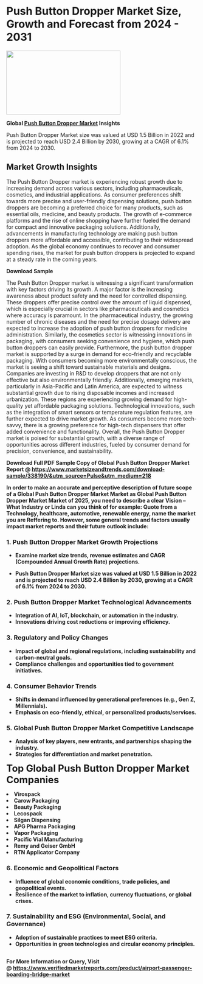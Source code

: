 <H1>Push Button Dropper Market Size, Growth and Forecast from 2024 - 2031</H1><img class="aligncenter size-medium wp-image-584254" src="https://thirdeyenews.in/wp-content/uploads/2024/09/Global-Market-Research-300x168.jpeg" alt="" width="300" height="168" /><p><strong>Global&nbsp;<a href="https://www.marketsizeandtrends.com/download-sample/338190/&amp;utm_source=Pulse&amp;utm_medium=218">Push Button Dropper Market</a> Insights</strong></p><p>Push Button Dropper Market size was valued at USD 1.5 Billion in 2022 and is projected to reach USD 2.4 Billion by 2030, growing at a CAGR of 6.1% from 2024 to 2030.</p><p><h2>Market Growth Insights</h2> <p>The Push Button Dropper market is experiencing robust growth due to increasing demand across various sectors, including pharmaceuticals, cosmetics, and industrial applications. As consumer preferences shift towards more precise and user-friendly dispensing solutions, push button droppers are becoming a preferred choice for many products, such as essential oils, medicine, and beauty products. The growth of e-commerce platforms and the rise of online shopping have further fueled the demand for compact and innovative packaging solutions. Additionally, advancements in manufacturing technology are making push button droppers more affordable and accessible, contributing to their widespread adoption. As the global economy continues to recover and consumer spending rises, the market for push button droppers is projected to expand at a steady rate in the coming years.</p> <p><strong>Download Sample</strong></p> <p>The Push Button Dropper market is witnessing a significant transformation with key factors driving its growth. A major factor is the increasing awareness about product safety and the need for controlled dispensing. These droppers offer precise control over the amount of liquid dispensed, which is especially crucial in sectors like pharmaceuticals and cosmetics where accuracy is paramount. In the pharmaceutical industry, the growing number of chronic diseases and the need for precise dosage delivery are expected to increase the adoption of push button droppers for medicine administration. Similarly, the cosmetics sector is witnessing innovations in packaging, with consumers seeking convenience and hygiene, which push button droppers can easily provide. Furthermore, the push button dropper market is supported by a surge in demand for eco-friendly and recyclable packaging. With consumers becoming more environmentally conscious, the market is seeing a shift toward sustainable materials and designs. Companies are investing in R&D to develop droppers that are not only effective but also environmentally friendly. Additionally, emerging markets, particularly in Asia-Pacific and Latin America, are expected to witness substantial growth due to rising disposable incomes and increased urbanization. These regions are experiencing growing demand for high-quality yet affordable packaging solutions. Technological innovations, such as the integration of smart sensors or temperature regulation features, are further expected to drive market growth. As consumers become more tech-savvy, there is a growing preference for high-tech dispensers that offer added convenience and functionality. Overall, the Push Button Dropper market is poised for substantial growth, with a diverse range of opportunities across different industries, fueled by consumer demand for precision, convenience, and sustainability.</p> <p><strong></p><p><span class=""><strong>Download Full PDF Sample Copy of Global Push Button Dropper Market Report</strong> @ <a href="https://www.marketsizeandtrends.com/download-sample/338190/&amp;utm_source=Pulse&amp;utm_medium=218" target="_blank">https://www.marketsizeandtrends.com/download-sample/338190/&amp;utm_source=Pulse&amp;utm_medium=218</a></span></p><p>In order to make an accurate and perceptive description of future scope of a Global&nbsp;Push Button Dropper Market Market as Global&nbsp;Push Button Dropper Market Market of 2025, you need to describe a clear Vision &ndash; What Industry or Linda can you think of for example: Quote from a Technology, healthcare, automotive, renewable energy, name the market you are Reffering to. However, some general trends and factors usually impact market reports and their future outlook include:</p><h3>1.&nbsp;<strong>Push Button Dropper Market Growth Projections</strong></h3><ul><li>Examine market size trends, revenue estimates and CAGR (Compounded Annual Growth Rate) projections.</li><li><p>Push Button Dropper Market size was valued at USD 1.5 Billion in 2022 and is projected to reach USD 2.4 Billion by 2030, growing at a CAGR of 6.1% from 2024 to 2030.</p></li></ul><h3>2.&nbsp;<strong>Push Button Dropper Market Technological Advancements</strong></h3><ul><li>Integration of AI, IoT, blockchain, or automation in the industry.</li><li>Innovations driving cost reductions or improving efficiency.</li></ul><h3>3.&nbsp;<strong>Regulatory and Policy Changes</strong></h3><ul><li>Impact of global and regional regulations, including sustainability and carbon-neutral goals.</li><li>Compliance challenges and opportunities tied to government initiatives.</li></ul><h3>4.&nbsp;<strong>Consumer Behavior Trends</strong></h3><ul><li>Shifts in demand influenced by generational preferences (e.g., Gen Z, Millennials).</li><li>Emphasis on eco-friendly, ethical, or personalized products/services.</li></ul><h3>5.&nbsp;<strong>Global Push Button Dropper Market Competitive Landscape</strong></h3><ul><li>Analysis of key players, new entrants, and partnerships shaping the industry.</li><li>Strategies for differentiation and market penetration.</li></ul><p data-pm-slice="1 1 []"><span style="color: inherit; font-family: inherit; font-size: 25px;">Top Global Push Button Dropper Market Companies</span></p><div class="" data-test-id=""><p><li>Virospack</li><li> Carow Packaging</li><li> Beauty Packaging</li><li> Lecospack</li><li> Silgan Dispensing</li><li> APG Pharma Packaging</li><li> Vapor Packaging</li><li> Pacific Vial Manufacturing</li><li> Remy and Geiser GmbH</li><li> RTN Applicator Company</li></p></div><h3>6.&nbsp;<strong>Economic and Geopolitical Factors</strong></h3><ul><li>Influence of global economic conditions, trade policies, and geopolitical events.</li><li>Resilience of the market to inflation, currency fluctuations, or global crises.</li></ul><h3>7.&nbsp;<strong>Sustainability and ESG (Environmental, Social, and Governance)</strong></h3><ul><li>Adoption of sustainable practices to meet ESG criteria.</li><li>Opportunities in green technologies and circular economy principles.</li></ul><h2><strong style="font-size: 14px;">For More Information or Query, Visit @&nbsp;</strong><a style="background-color: #ffffff; font-size: 14px;" href="https://www.marketsizeandtrends.com/report/push-button-dropper-market/" target="_blank">https://www.verifiedmarketreports.com/product/airport-passenger-boarding-bridge-market</a></h2>
